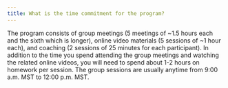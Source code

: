 ```yaml
---
title: What is the time commitment for the program?
---
```


The program consists of group meetings (5 meetings of ~1.5 hours each and the sixth which is longer), online video materials (5 sessions of ~1 hour each), and coaching (2 sessions of 25 minutes for each participant). In addition to the time you spend attending the group meetings and watching the related online videos, you will need to spend about 1-2 hours on homework per session. The group sessions are usually anytime from 9:00 a.m. MST to 12:00 p.m. MST.
